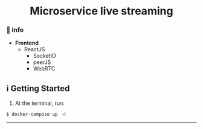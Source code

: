 <h1 align="center">
  Microservice live streaming
</h1>

### :memo: Info

  - **Frontend**
    - ReactJS
      * SocketIO
      * peerJS
      * WebRTC

## :information_source: Getting Started

1. At the terminal, run:

```bash
$ docker-compose up -d
```
---